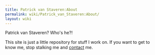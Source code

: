 ```yaml
---
title: Patrick van Staveren:About
permalink: wiki/Patrick_van_Staveren:About/
layout: wiki
---
```


Patrick van Staveren? Who's he?!

This site is just a little repository for stuff I work on. If you want
to get to know me, stop stalking me and [contact](/wiki/Contact "wikilink")
me.
